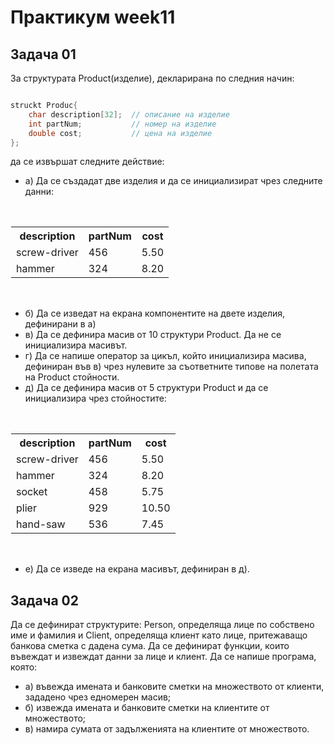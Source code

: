 # Практикум week11

## Задача 01
 За структурата Product(изделие), декларирана по следния начин:

 ```c++

 struckt Produc{
     char description[32];  // описание на изделие
     int partNum;           // номер на изделие
     double cost;           // цена на изделие
 };

 ````
да се извършат следните действие:
<br>
* а) Да се създадат две изделия и да се инициализират чрез следните данни:

<br>

<table style="width:100%; border:1px solid white;">
  <tr>
    <th>description</th>
    <th>partNum</th>
    <th>cost</th>
  </tr>
  <tr>
    <td>screw-driver</td>
    <td>456</td>
    <td>5.50</td>
  </tr>
  <tr>
    <td>hammer</td>
    <td>324</td>
    <td>8.20</td>
  </tr>
</table>
<br>

* б) Да се изведат на екрана компонентите на двете изделия, дефинирани в а)
* в) Да се дефинира масив от 10 структури Product. Да не се инициализира масивът.
* г) Да се напише оператор за цикъл, който инициализира масива, дефиниран във в) чрез нулевите за съответните типове на полетата на Product стойности.
* д) Да се дефинира масив от 5 структури Product и да се инициализира чрез стойностите:

<br>

<table style="width:100%; border:1px solid white;">
  <tr>
    <th>description</th>
    <th>partNum</th>
    <th>cost</th>
  </tr>
  <tr>
    <td>screw-driver</td>
    <td>456</td>
    <td>5.50</td>
  </tr>
  <tr>
    <td>hammer</td>
    <td>324</td>
    <td>8.20</td>
  </tr>
   <tr>
    <td>socket</td>
    <td>458</td>
    <td>5.75</td>
  </tr>
   <tr>
    <td>plier</td>
    <td>929</td>
    <td>10.50</td>
  </tr>
   <tr>
    <td>hand-saw</td>
    <td>536</td>
    <td>7.45</td>
  </tr>
</table>

<br>

* е) Да се изведе на екрана масивът, дефиниран в д).


## Задача 02
Да се дефинират структурите: Person, определяща лице по собствено име и фамилия и Client, определяща клиент като лице, притежаващо банкова сметка с дадена сума. Да се дефинират функции, които въвеждат и извеждат данни за лице и клиент. Да се напише програма, която:
* а) въвежда имената и банковите сметки на множеството от клиенти, зададено чрез едномерен масив;
* б) извежда имената и банковите сметки на клиентите от множеството;
* в) намира сумата от задълженията на клиентите от множеството.